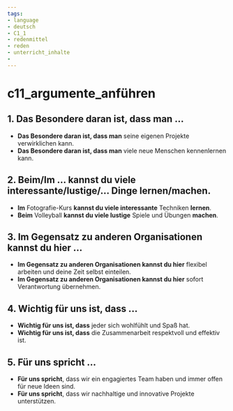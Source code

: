 ```yaml
---
tags:
- language
- deutsch
- C1_1
- redenmittel
- reden
- unterricht_inhalte
- 
---
```


# c11_argumente_anführen

## 1. **Das Besondere daran ist, dass man ...**

- **Das Besondere daran ist, dass man** seine eigenen Projekte verwirklichen kann.
- **Das Besondere daran ist, dass man** viele neue Menschen kennenlernen kann.

## 2. **Beim/Im … kannst du viele interessante/lustige/… Dinge lernen/machen.**

- **Im** Fotografie-Kurs **kannst du viele interessante** Techniken **lernen**.
- **Beim** Volleyball **kannst du viele lustige** Spiele und Übungen **machen**.

## 3. **Im Gegensatz zu anderen Organisationen kannst du hier …**

- **Im Gegensatz zu anderen Organisationen kannst du hier** flexibel arbeiten und deine Zeit selbst einteilen.
- **Im Gegensatz zu anderen Organisationen kannst du hier** sofort Verantwortung übernehmen.

## 4. **Wichtig für uns ist, dass ...**

- **Wichtig für uns ist, dass** jeder sich wohlfühlt und Spaß hat.
- **Wichtig für uns ist, dass** die Zusammenarbeit respektvoll und effektiv ist.

## 5. **Für uns spricht ...**

- **Für uns spricht**, dass wir ein engagiertes Team haben und immer offen für neue Ideen sind.
- **Für uns spricht**, dass wir nachhaltige und innovative Projekte unterstützen.
